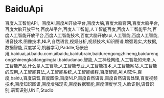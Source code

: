 # BaiduApi
百度人工智能API，百度AI,百度AI开放平台,百度大脑,百度大脑官网,百度大脑平台,百度大脑开放平台,百度AI平台,百度人工智能,人工智能百度,百度人工智能平台,百度人工智能开放平台,百度人工智能技术,百度大脑开放api,人工智能,百度人工智能,语音技术,图像技术,NLP,自然语言,视频分析,视频技术,知识图谱,增强现实,大数据,数据智能,深度学习,机器学习,Paddle,场景应用,baiduai,ai.baidu.com,aibaidu,baidubrain,baidurengongzhineng,baidurengongzhinengkaifangpingtai,baidudanao,智能,人工神经网络,人工智能的未来,人工智能产品,什么是人工智能,人工智能专业,人工智能技术,人工智能网站,人工智能的应用,人工智能算法,人工智能系统,人工智能编程,百度智能,AI,AI软件,百度,baidu,百度语音,百度图像,百度NLP,百度自然语言,百度自然语言处理,百度视频技术,百度知识图谱,百度增强现实,百度数据智能,百度深度学习,人脸识别,语音识别,语音识别,UNIT,Studio

